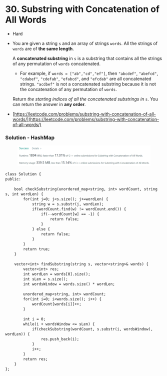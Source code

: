 # 30. Substring with Concatenation of All Words

* Hard
*   You are given a string `s` and an array of strings `words`. All the strings of `words` are of **the same length**.

    A **concatenated substring** in `s` is a substring that contains all the strings of any permutation of `words` concatenated.

    * For example, if `words = ["ab","cd","ef"]`, then `"abcdef"`, `"abefcd"`, `"cdabef"`, `"cdefab"`, `"efabcd"`, and `"efcdab"` are all concatenated strings. `"acdbef"` is not a concatenated substring because it is not the concatenation of any permutation of `words`.

    Return _the starting indices of all the concatenated substrings in_ `s`. You can return the answer in **any order**.
* [https://leetcode.com/problems/substring-with-concatenation-of-all-words/](https://leetcode.com/problems/substring-with-concatenation-of-all-words/)

### Solution - HashMap

<figure><img src="../.gitbook/assets/image (7).png" alt=""><figcaption></figcaption></figure>

```
class Solution {
public:
    
    bool checkSubstring(unordered_map<string, int> wordCount, string s, int wordLen) {
        for(int j=0; j<s.size(); j+=wordLen) {
            string w = s.substr(j, wordLen);
            if(wordCount.find(w) != wordCount.end()) {
                if(--wordCount[w] == -1) {
                    return false;
                }
            } else {
                return false;
            }
        }
        return true;
    }

    vector<int> findSubstring(string s, vector<string>& words) {
        vector<int> res;
        int wordLen = words[0].size();
        int sLen = s.size();
        int wordsWindow = words.size() * wordLen;
        
        unordered_map<string, int> wordCount;
        for(int i=0; i<words.size(); i++) {
            wordCount[words[i]]++;
        }
        
        int i = 0;
        while(i + wordsWindow <= sLen) {
            if(checkSubstring(wordCount, s.substr(i, wordsWindow), wordLen)) {
                res.push_back(i);
            }
            i++;
        }
        return res;
    }
};
```
